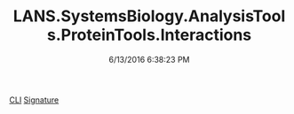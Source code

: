 ﻿---
title: LANS.SystemsBiology.AnalysisTools.ProteinTools.Interactions
date: 6/13/2016 6:38:23 PM
---

[CLI](T-LANS.SystemsBiology.AnalysisTools.ProteinTools.Interactions.CLI.html)
[Signature](T-LANS.SystemsBiology.AnalysisTools.ProteinTools.Interactions.Signature.html)
